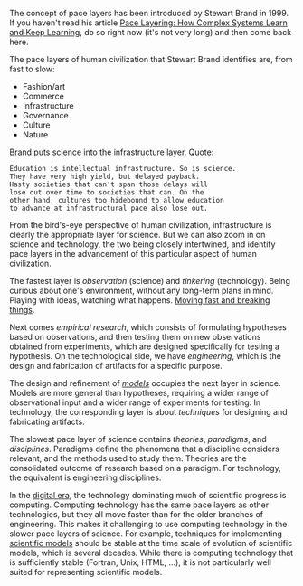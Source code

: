 The concept of pace layers has been introduced by Stewart Brand in 1999. If you haven't read his article [Pace Layering: How Complex Systems Learn and Keep Learning](https://doi.org/10.21428/7f2e5f08), do so right now (it's not very long) and then come back here.

The pace layers of human civilization that Stewart Brand identifies are, from fast to slow:
 - Fashion/art
 - Commerce
 - Infrastructure
 - Governance
 - Culture
 - Nature

Brand puts science into the infrastructure layer. Quote:

    Education is intellectual infrastructure. So is science.
    They have very high yield, but delayed payback.
    Hasty societies that can't span those delays will
    lose out over time to societies that can. On the
    other hand, cultures too hidebound to allow education
    to advance at infrastructural pace also lose out.

From the bird's-eye perspective of human civilization, infrastructure is clearly the appropriate layer for science. But we can also zoom in on science and technology, the two being closely intertwined, and identify pace layers in the advancement of this particular aspect of human civilization.

The fastest layer is *observation* (science) and *tinkering* (technology). Being curious about one's environment, without any long-term plans in mind. Playing with ideas, watching what happens. [Moving fast and breaking things](https://en.wikipedia.org/wiki/Move_fast_and_break_things). 

Next comes *empirical research*, which consists of formulating hypotheses based on observations, and then testing them on new observations obtained from experiments, which are designed specifically for testing a hypothesis. On the technological side, we have *engineering*, which is the design and fabrication of artifacts for a specific purpose.

The design and refinement of *[models](Scientific%20model.md)* occupies the next layer in science. Models are more general than hypotheses, requiring a wider range of observational input and a wider range of experiments for testing. In technology, the corresponding layer is about *techniques* for designing and fabricating artifacts.

The slowest pace layer of science contains *theories*, *paradigms*, and *disciplines*. Paradigms define the phenomena that a discipline considers relevant, and the methods used to study them. Theories are the consolidated outcome of research based on a paradigm. For technology, the equivalent is engineering disciplines.

In the [digital era](Science%20in%20the%20digital%20era), the technology dominating much of scientific progress is computing. Computing technology has the same pace layers as other technologies, but they all move faster than for the older branches of engineering. This makes it challenging to use computing technology in the slower pace layers of science. For example, techniques for implementing [scientific models](Scientific%20model.md) should be stable at the time scale of evolution of scientific models, which is several decades. While there is computing technology that is sufficiently stable (Fortran, Unix, HTML, ...), it is not particularly well suited for representing scientific models.
